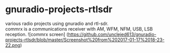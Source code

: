 # gnuradio-projects-rtlsdr
various radio projects using gnuradio and rtl-sdr.   
commrx is a communications receiver with AM, WFM, NFM, USB, LSB reception.
![commrx screen] (https://github.com/unclejed613/gnuradio-projects-rtlsdr/blob/master/Screenshot%20from%202017-01-17%2018-23-22.png)
